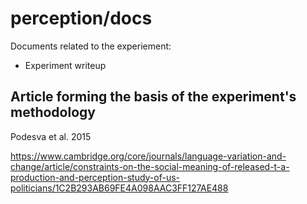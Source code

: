 # perception/docs

Documents related to the experiement:
- Experiment writeup


## Article forming the basis of the experiment's methodology
Podesva et al. 2015

https://www.cambridge.org/core/journals/language-variation-and-change/article/constraints-on-the-social-meaning-of-released-t-a-production-and-perception-study-of-us-politicians/1C2B293AB69FE4A098AAC3FF127AE488